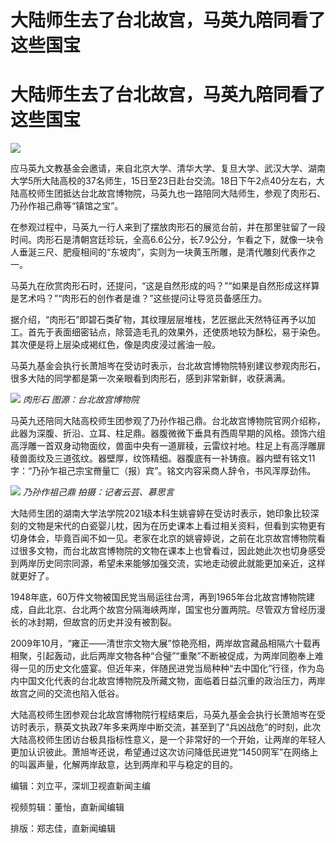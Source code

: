 # 大陆师生去了台北故宫，马英九陪同看了这些国宝

# 大陆师生去了台北故宫，马英九陪同看了这些国宝

![](https://inews.gtimg.com/om_bt/O3A7B19AjL9ptVlq-G9RupfgvRxX6TtOaqN5regLPGkY4AA/1000)

应马英九文教基金会邀请，来自北京大学、清华大学、复旦大学、武汉大学、湖南大学5所大陆高校的37名师生，15日至23日赴台交流。18日下午2点40分左右，大陆高校师生团抵达台北故宫博物院，马英九也一路陪同大陆师生，参观了肉形石、乃孙作祖己鼎等“镇馆之宝”。

在参观过程中，马英九一行人来到了摆放肉形石的展览台前，并在那里驻留了一段时间。肉形石是清朝宫廷珍玩，全高6.6公分，长7.9公分，乍看之下，就像一块令人垂涎三尺、肥瘦相间的“东坡肉”，实则为一块黄玉所雕，是清代雕刻代表作之一。

马英九在欣赏肉形石时，还提问，“这是自然形成的吗？”“如果是自然形成这样算是艺术吗？”“肉形石的创作者是谁？”这些提问让导览员备感压力。

据介绍，“肉形石”即碧石类矿物，其纹理层层堆栈，艺匠据此天然特征再予以加工。首先于表面细密钻点，除营造毛孔的效果外，还使质地较为酥松，易于染色。其次便是将上层染成褐红色，像是肉皮浸过酱油一般。

马英九基金会执行长萧旭岑在受访时表示，台北故宫博物院特别建议参观肉形石，很多大陆的同学都是第一次亲眼看到肉形石，感到非常新鲜，收获满满。

![](https://inews.gtimg.com/om_bt/ODgO2e2uHVKP1SmuHF4cdABDH7wNHDgqeu4sOarClo0AQAA/1000)
_肉形石 图源：台北故宫博物院_

马英九还陪同大陆高校师生团参观了乃孙作祖己鼎。台北故宫博物院官网介绍称，此器为深腹、折沿、立耳、柱足鼎。器腹微微下垂具有西周早期的风格。颈饰六组高浮雕一首双身动物面纹，兽面中央有一道扉稜，云雷纹衬地。柱足上有高浮雕扉稜兽面纹及三道弦纹。器壁厚，纹饰精细。器腹底有一补铸痕。器内壁有铭文11字：“乃孙乍祖己宗宝黹量匸（报）宾”。铭文内容采商人辞令，书风浑厚劲伟。

![](https://inews.gtimg.com/om_bt/OPiOU1NLEKfR_XN6VEX7OWW83bO4WaDbryhOi1-c7XZCoAA/1000)
_乃孙作祖己鼎 拍摄：记者云芸、慕思言_

大陆师生团的湖南大学法学院2021级本科生姚睿婷在受访时表示，她印象比较深刻的文物是宋代的白瓷婴儿枕，因为在历史课本上看过相关资料，但看到实物更有切身体会，毕竟百闻不如一见。老家在北京的姚睿婷说，之前在北京故宫博物院看过很多文物，而台北故宫博物院的文物在课本上也曾看过，因此她此次也切身感受到两岸历史同宗同源，希望未来能够加强交流，实地走动彼此就能更加亲近，这样就更好了。

1948年底，60万件文物被国民党当局运往台湾，再到1965年台北故宫博物院建成，自此北京、台北两个故宫分隔海峡两岸，国宝也分置两院。尽管双方曾经历漫长的冰封期，但故宫的历史并没有被割裂。

2009年10月，“雍正——清世宗文物大展”惊艳亮相，两岸故宫藏品相隔六十载再相聚，引起轰动，此后两岸文物各种“合璧”“重聚”不断被促成，为两岸同胞奉上难得一见的历史文化盛宴。但近年来，伴随民进党当局种种“去中国化”行径，作为岛内中国文化代表的台北故宫博物院及所藏文物，面临着日益沉重的政治压力，两岸故宫之间的交流也陷入低谷。

大陆高校师生团参观台北故宫博物院行程结束后，马英九基金会执行长萧旭岑在受访时表示，蔡英文执政7年多来两岸中断交流，甚至到了“兵凶战危”的时刻，此次大陆高校师生团访台极具指标性意义，是一个非常好的一个开始，让两岸的年轻人更加认识彼此。萧旭岑还说，希望通过这次访问降低民进党“1450网军”在网络上的叫嚣声量，化解两岸敌意，达到两岸和平与稳定的目的。

编辑：刘立平，深圳卫视直新闻主编

视频剪辑：董怡，直新闻编辑

排版：郑志佳，直新闻编辑

